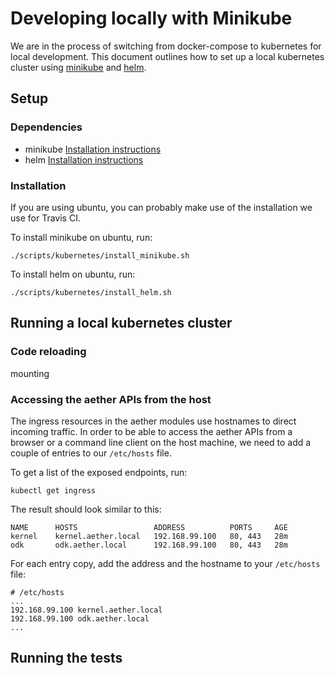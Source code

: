# Developing locally with Minikube

We are in the process of switching from docker-compose to kubernetes for local development. This document outlines how to set up a local kubernetes cluster using [minikube](https://github.com/kubernetes/minikube) and [helm](https://helm.sh/).

## Setup

### Dependencies
- minikube [Installation instructions](https://kubernetes.io/docs/tasks/tools/install-minikube/)
- helm [Installation instructions](https://github.com/kubernetes/helm/blob/master/docs/install.md)

### Installation
If you are using ubuntu, you can probably make use of the installation we use for Travis CI.

To install minikube on ubuntu, run:
```
./scripts/kubernetes/install_minikube.sh
```
To install helm on ubuntu, run:
```
./scripts/kubernetes/install_helm.sh
```

## Running a local kubernetes cluster

### Code reloading
mounting

### Accessing the aether APIs from the host

The ingress resources in the aether modules use hostnames to direct incoming traffic. In order to be able to access the aether APIs from a browser or a command line client on the host machine, we need to add a couple of entries to our `/etc/hosts` file.

To get a list of the exposed endpoints, run:
```
kubectl get ingress
```
The result should look similar to this:
```
NAME      HOSTS                 ADDRESS          PORTS     AGE
kernel    kernel.aether.local   192.168.99.100   80, 443   28m
odk       odk.aether.local      192.168.99.100   80, 443   28m
```
For each entry copy, add the address and the hostname to your `/etc/hosts` file:
```
# /etc/hosts
...
192.168.99.100 kernel.aether.local
192.168.99.100 odk.aether.local
...
```

## Running the tests
